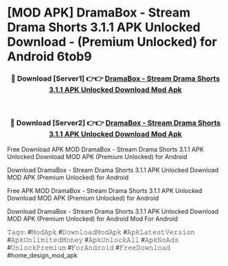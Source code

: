 # [MOD APK] DramaBox - Stream Drama Shorts 3.1.1 APK Unlocked Download - (Premium Unlocked) for Android 6tob9



<div align="center">
<h3>🔴 Download [Server1] 👉👉 <a href="https://momento.my/?title=DramaBox_-_Stream_Drama_Shorts_3.1.1_APK_Unlocked_Download">DramaBox - Stream Drama Shorts 3.1.1 APK Unlocked Download Mod Apk</a></h3><br>

<h3>🔴 Download [Server2] 👉👉 <a href="https://momento.my/?title=DramaBox_-_Stream_Drama_Shorts_3.1.1_APK_Unlocked_Download">DramaBox - Stream Drama Shorts 3.1.1 APK Unlocked Download Mod Apk</a></h3>
</div>



Free Download APK MOD DramaBox - Stream Drama Shorts 3.1.1 APK Unlocked Download MOD APK (Premium Unlocked) for Android

Download DramaBox - Stream Drama Shorts 3.1.1 APK Unlocked Download MOD APK (Premium Unlocked) for Android

Free APK MOD DramaBox - Stream Drama Shorts 3.1.1 APK Unlocked Download MOD APK (Premium Unlocked) for Android

Download DramaBox - Stream Drama Shorts 3.1.1 APK Unlocked Download MOD APK (Premium Unlocked) for Android Mod For Android

𝚃𝚊𝚐𝚜: #𝙼𝚘𝚍𝙰𝚙𝚔 #𝙳𝚘𝚠𝚗𝚕𝚘𝚊𝚍𝙼𝚘𝚍𝙰𝚙𝚔 #𝙰𝚙𝚔𝙻𝚊𝚝𝚎𝚜𝚝𝚅𝚎𝚛𝚜𝚒𝚘𝚗 #𝙰𝚙𝚔𝚄𝚗𝚕𝚒𝚖𝚒𝚝𝚎𝚍𝙼𝚘𝚗𝚎𝚢 #𝙰𝚙𝚔𝚄𝚗𝚕𝚘𝚌𝚔𝙰𝚕𝚕 #𝙰𝚙𝚔𝙽𝚘𝙰𝚍𝚜 #𝚄𝚗𝚕𝚘𝚌𝚔𝙿𝚛𝚎𝚖𝚒𝚞𝚖 #𝙵𝚘𝚛𝙰𝚗𝚍𝚛𝚘𝚒𝚍 #𝙵𝚛𝚎𝚎𝙳𝚘𝚠𝚗𝚕𝚘𝚊𝚍 #home_design_mod_apk
